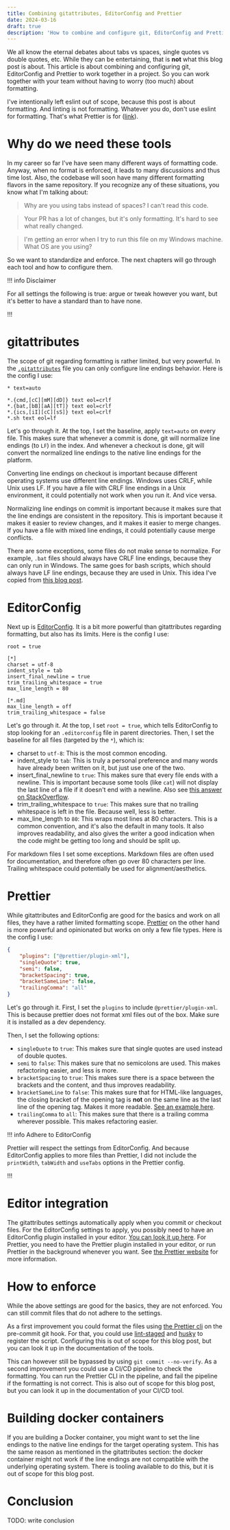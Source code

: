 ```yaml
---
title: Combining gitattributes, EditorConfig and Prettier
date: 2024-03-16
draft: true
description: 'How to combine and configure git, EditorConfig and Prettier to work together in a project.'
---
```


We all know the eternal debates about tabs vs spaces, single quotes vs double quotes, etc. While they can be entertaining, that is **not**
what this blog post is about. This article is about combining and configuring git, EditorConfig and Prettier to work together in a project.
So you can work together with your team without having to worry (too much) about formatting.

I've intentionally left eslint out of scope, because this post is about formatting. And linting is not formatting. Whatever you do, don't
use eslint for formatting. That's what Prettier is for
([link](https://www.joshuakgoldberg.com/blog/you-probably-dont-need-eslint-config-prettier-or-eslint-plugin-prettier/)).

# Why do we need these tools

In my career so far I've have seen many different ways of formatting code. Anyway, when no format is enforced, it leads to many discussions
and thus time lost. Also, the codebase will soon have many different formatting flavors in the same repository. If you recognize any of
these situations, you know what I'm talking about:

> Why are you using tabs instead of spaces? I can't read this code.

> Your PR has a lot of changes, but it's only formatting. It's hard to see what really changed.

> I'm getting an error when I try to run this file on my Windows machine. What OS are you using?

So we want to standardize and enforce. The next chapters will go through each tool and how to configure them.

!!! info Disclaimer

For all settings the following is true: argue or tweak however you want, but it's better to have a standard than to have none.

!!!

# gitattributes

The scope of git regarding formatting is rather limited, but very powerful. In the
[`.gitattributes`](https://git-scm.com/docs/gitattributes) file you can only configure line endings behavior. Here is the config I use:

```text
* text=auto

*.{cmd,[cC][mM][dD]} text eol=crlf
*.{bat,[bB][aA][tT]} text eol=crlf
*.{ics,[iI][cC][sS]} text eol=crlf
*.sh text eol=lf
```

Let's go through it. At the top, I set the baseline, apply `text=auto` on every file. This makes sure that whenever a commit is done, git
will normalize line endings (to `LF`) in the index. And whenever a checkout is done, git will convert the normalized line endings to the
native line endings for the platform.

Converting line endings on checkout is important because different operating systems use different line endings. Windows uses CRLF, while
Unix uses LF. If you have a file with CRLF line endings in a Unix environment, it could potentially not work when you run it. And vice
versa.

Normalizing line endings on commit is important because it makes sure that the line endings are consistent in the repository. This is
important because it makes it easier to review changes, and it makes it easier to merge changes. If you have a file with mixed line endings,
it could potentially cause merge conflicts.

There are some exceptions, some files do not make sense to normalize. For example, `.bat` files should always have CRLF line endings,
because they can only run in Windows. The same goes for bash scripts, which should always have LF line endings, because they are used in
Unix. This idea I've copied from [this blog post](https://rehansaeed.com/gitattributes-best-practices/).

# EditorConfig

Next up is [EditorConfig](https://editorconfig.org/). It is a bit more powerful than gitattributes regarding formatting, but also has its
limits. Here is the config I use:

```text
root = true

[*]
charset = utf-8
indent_style = tab
insert_final_newline = true
trim_trailing_whitespace = true
max_line_length = 80

[*.md]
max_line_length = off
trim_trailing_whitespace = false
```

Let's go through it. At the top, I set `root = true`, which tells EditorConfig to stop looking for an `.editorconfig` file in parent
directories. Then, I set the baseline for all files (targeted by the `*`), which is:

- charset to `utf-8`: This is the most common encoding.
- indent_style to `tab`: This is truly a personal preference and many words have already been written on it, but just use one of the two.
- insert_final_newline to `true`: This makes sure that every file ends with a newline. This is important because some tools (like `cat`)
  will not display the last line of a file if it doesn't end with a newline. Also see
  [this answer on StackOverflow](https://stackoverflow.com/a/729795/5475829).
- trim_trailing_whitespace to `true`: This makes sure that no trailing whitespace is left in the file. Because well, less is better.
- max_line_length to `80`: This wraps most lines at 80 characters. This is a common convention, and it's also the default in many tools. It
  also improves readability, and also gives the writer a good indication when the code might be getting too long and should be split up.

For markdown files I set some exceptions. Markdown files are often used for documentation, and therefore often go over 80 characters per
line. Trailing whitespace could potentially be used for alignment/aesthetics.

# Prettier

While gitattributes and EditorConfig are good for the basics and work on all files, they have a rather limited formatting scope.
[Prettier](https://prettier.io/docs/en/configuration.html) on the other hand is more powerful and opinionated but works on only a few file
types. Here is the config I use:

```json
{
	"plugins": ["@prettier/plugin-xml"],
	"singleQuote": true,
	"semi": false,
	"bracketSpacing": true,
	"bracketSameLine": false,
	"trailingComma": "all"
}
```

Let's go through it. First, I set the `plugins` to include `@prettier/plugin-xml`. This is because prettier does not format xml files out of
the box. Make sure it is installed as a dev dependency.

Then, I set the following options:

- `singleQuote` to `true`: This makes sure that single quotes are used instead of double quotes.
- `semi` to `false`: This makes sure that no semicolons are used. This makes refactoring easier, and less is more.
- `bracketSpacing` to `true`: This makes sure there is a space between the brackets and the content, and thus improves readability.
- `bracketSameLine` to `false`: This makes sure that for HTML-like languages, the closing bracket of the opening tag is **not** on the same
  line as the last line of the opening tag. Makes it more readable.
  [See an example here](https://prettier.io/docs/en/options.html#bracket-line).
- `trailingComma` to `all`: This makes sure that there is a trailing comma wherever possible. This makes refactoring easier.

!!! info Adhere to EditorConfig

Prettier will respect the settings from EditorConfig. And because EditorConfig applies to more files than Prettier, I did not include the
`printWidth`, `tabWidth` and `useTabs` options in the Prettier config.

!!!

# Editor integration

The gitattributes settings automatically apply when you commit or checkout files. For the EditorConfig settings to apply, you possibly need
to have an EditorConfig plugin installed in your editor. [You can look it up here](https://editorconfig.org/). For Prettier, you need to
have the Prettier plugin installed in your editor, or run Prettier in the background whenever you want. See
[the Prettier website](https://prettier.io/docs/en/editors.html) for more information.

# How to enforce

While the above settings are good for the basics, they are not enforced. You can still commit files that do not adhere to the settings.

As a first improvement you could format the files using [the Prettier cli](https://prettier.io/docs/en/cli) on the pre-commit git hook. For
that, you could use [lint-staged](https://www.npmjs.com/package/lint-staged) and [husky](https://typicode.github.io/husky/) to register the
script. Configuring this is out of scope for this blog post, but you can look it up in the documentation of the tools.

This can however still be bypassed by using `git commit --no-verify`. As a second improvement you could use a CI/CD pipeline to check the
formatting. You can run the Prettier CLI in the pipeline, and fail the pipeline if the formatting is not correct. This is also out of scope
for this blog post, but you can look it up in the documentation of your CI/CD tool.

# Building docker containers

If you are building a Docker container, you might want to set the line endings to the native line endings for the target operating system.
This has the same reason as mentioned in the gitattributes section: the docker container might not work if the line endings are not
compatible with the underlying operating system. There is tooling available to do this, but it is out of scope for this blog post.

# Conclusion

TODO: write conclusion
